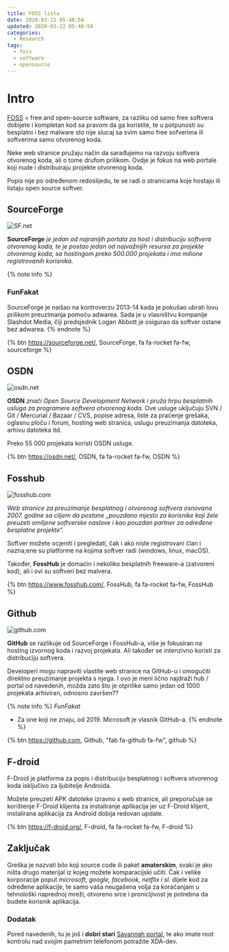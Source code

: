 ```yaml
---
title: FOSS lista
date: 2020-03-22 05:48:54
updated: 2020-03-22 05:48:54
categories:
  - Research
tags:
  - foss
  - software
  - opensource
---
```


# Intro

[FOSS](https://en.wikipedia.org/wiki/Free_and_open-source_software) = free and open-source software, za razliku od samo free softvera dobijete i kompletan kod sa pravom da ga koristite, te u potpunosti su besplatni i bez malware sto nije slucaj sa svim samo free sofverima ili softverima samo otvorenog koda.

<!--more-->

Neke web stranice pružaju način da sarađujemo na razvoju softvera otvorenog koda, ali o tome drufom prilikom. Ovdje je fokus na web portale koji nude i distribuiraju projekte otvorenog koda.

Popis nije po određenom redoslijedu, te se radi o stranicama koje hostaju ili listaju open source softver.

## SourceForge

![SF.net](https://static.monkeyshub.space/fragments/sky/sourceforgenet.png)

**SourceForge** _je jedan od najranijih portala za host i distribuciju softvera otvorenog koda, te je postao jedan od najvažnijih resursa za projekte otvorenog koda, sa hostingom preko 500.000 projekata i ima milione registrovanih korisnika._

{% note info %}

### FunFakat

SourceForge je naišao na kontroverzu 2013-14 kada je pokušao ubrati lovu prilikom preuzimanja pomoću adwarea. Sada je u vlasništvu kompanije Slashdot Media, čiji predsjednik Logan Abbott je osigurao da softver ostane bez adwarea.
{%  endnote %}

{%  btn https://sourceforge.net/, SourceForge, fa fa-rocket fa-fw, sourceforge %}

## OSDN

![osdn.net](https://static.monkeyshub.space/fragments/sky/osdn.png)

**OSDN** _znači Open Source Development Network i pruža hrpu besplatnih usluga za programere softvera otvorenog koda_. Ove usluge uključuju SVN / Git / Mercurial / Bazaar / CVS, popise adresa, liste za praćenje grešaka, oglasnu ploču i forum, hosting web stranica, uslugu preuzimanja datoteka, arhivu datoteka itd.

Preko 55 000 projekata koristi OSDN usluge.

{%  btn https://osdn.net/,  OSDN,  fa fa-rocket fa-fw,  OSDN %}

## Fosshub

![fosshub.com](https://static.monkeyshub.space/fragments/sky/fosshub.png)

_Web stranice za preuzimanje besplatnog i otvorenog softvera osnovana 2007. godine sa ciljem da postane „pouzdano mjesto za korisnike koji žele preuzeti omiljene softverske naslove i kao pouzdan partner za određene besplatne projekte“._

Softver možete ocjeniti i pregledati, čak i ako niste registrovani član i nazna;ene su platforme na kojima softver radi (windows, linux, macOS).

Također, **FossHub** je domaćin i nekoliko besplatnih freeware-a (zatvoreni kod), ali i ovi su softveri bez malvera.

{%  btn https://www.fosshub.com/, FossHub, fa fa-rocket fa-fw, FossHub %}

## Github

![github.com](https://static.monkeyshub.space/fragments/sky/github.png)

**GitHub** se razlikuje od SourceForge i FossHub-a, više je fokusiran na hosting izvornog koda i razvoj projekata. Ali također se intenzivno koristi za distribuciju softvera.

Developeri mogu napraviti vlastite web stranice na GitHub-u i omogućiti direktno preuzimanje projekta s njega. I ovo je meni lično najdraži hub / portal od navedenih, možda zato što je otprilike samo jedan od 1000 projekata arhiviran, odnosno završen??

{%  note info  %}
_FunFakat_

- Za one koji ne znaju, od 2019. Microsoft je vlasnik GitHub-a.
  {%  endnote %}

{%  btn https://github.com,  Github, "fab fa-github fa-fw",   github  %}

## F-droid

F-Droid je platforma za popis i distribuciju besplatnog i softvera otvorenog koda isključivo za ljubitelje Androida.

Možete preuzeti APK datoteke izravno s web stranice, ali preporučuje se korištenje F-Droid klijenta za instaliranje aplikacija jer uz F-Droid klijent, instalirana aplikacija za Android dobija redovan update.

{% btn https://f-droid.org/, F-droid, fa fa-rocket fa-fw, F-droid %}

## Zaključak

Greška je nazvati bilo koji source code ili paket **amaterskim**, svaki je ako ništa drugo materijal iz kojeg možete komparacijski učiti. Čak i velike korporacije poput _microsoft, google, facebook, netflix i sl._ dijele kod za određene aplikacije, te samo vaša neugašena volja za koračanjam u tehnološki naprednoj mreži, otvoreno srce i pronicljivost je potrebna da budete _korisnik_ aplikacija.

### Dodatak

Pored navedenih, tu je još i **dobri stari** [Savannah portal](https://savannah.gnu.org/), te ako imate root kontrolu nad svojim pametnim telefonom potražite XDA-dev.
